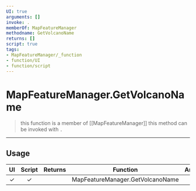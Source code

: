 ```yaml
---
UI: true
arguments: []
invoke: .
memberOf: MapFeatureManager
methodname: GetVolcanoName
returns: []
script: true
tags:
- MapFeatureManager/_function
- function/UI
- function/script
---
```

# MapFeatureManager.GetVolcanoName
> this function is a member of [[MapFeatureManager]]
> this method can be invoked with `.`
-----
## Usage
|  UI | Script | Returns | Function | Arguments |
|:---:|:------:|-------:|:--------:|:---------|
|✓|✓||MapFeatureManager.GetVolcanoName||
